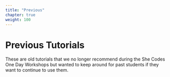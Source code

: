 ```yaml
---
title: "Previous"
chapter: true
weight: 100
---
```


# Previous Tutorials

These are old tutorials that we no longer recommend during the She Codes One Day Workshops but wanted to keep around for past students if they want to continue to use them.
